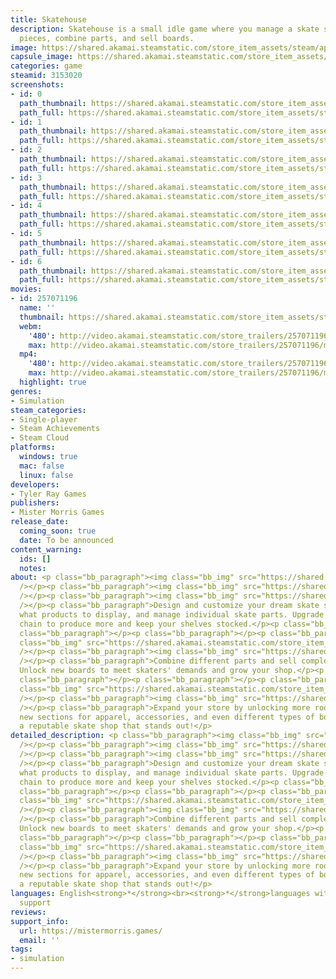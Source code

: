 ```yaml
---
title: Skatehouse
description: Skatehouse is a small idle game where you manage a skate shop. Manufacture
  pieces, combine parts, and sell boards.
image: https://shared.akamai.steamstatic.com/store_item_assets/steam/apps/3153020/header.jpg?t=1730843171
capsule_image: https://shared.akamai.steamstatic.com/store_item_assets/steam/apps/3153020/b9cebbb8a89f01d76534ea06f36300f5b0bec7d7/capsule_231x87.jpg?t=1730843171
categories: game
steamid: 3153020
screenshots:
- id: 0
  path_thumbnail: https://shared.akamai.steamstatic.com/store_item_assets/steam/apps/3153020/ss_6edfbd8ab689dbfae987213da6d6b985fe8a2e03.600x338.jpg?t=1730843171
  path_full: https://shared.akamai.steamstatic.com/store_item_assets/steam/apps/3153020/ss_6edfbd8ab689dbfae987213da6d6b985fe8a2e03.1920x1080.jpg?t=1730843171
- id: 1
  path_thumbnail: https://shared.akamai.steamstatic.com/store_item_assets/steam/apps/3153020/ss_0799330c4b396434767008aa5445e412effb8a5f.600x338.jpg?t=1730843171
  path_full: https://shared.akamai.steamstatic.com/store_item_assets/steam/apps/3153020/ss_0799330c4b396434767008aa5445e412effb8a5f.1920x1080.jpg?t=1730843171
- id: 2
  path_thumbnail: https://shared.akamai.steamstatic.com/store_item_assets/steam/apps/3153020/ss_f867a63a559477a371372815e63b441a2ac98e06.600x338.jpg?t=1730843171
  path_full: https://shared.akamai.steamstatic.com/store_item_assets/steam/apps/3153020/ss_f867a63a559477a371372815e63b441a2ac98e06.1920x1080.jpg?t=1730843171
- id: 3
  path_thumbnail: https://shared.akamai.steamstatic.com/store_item_assets/steam/apps/3153020/ss_848d51008b417c332818c7f0b1e25be43f142fab.600x338.jpg?t=1730843171
  path_full: https://shared.akamai.steamstatic.com/store_item_assets/steam/apps/3153020/ss_848d51008b417c332818c7f0b1e25be43f142fab.1920x1080.jpg?t=1730843171
- id: 4
  path_thumbnail: https://shared.akamai.steamstatic.com/store_item_assets/steam/apps/3153020/ss_c4b043df257160d0a0be38d2c79896ce7271a22c.600x338.jpg?t=1730843171
  path_full: https://shared.akamai.steamstatic.com/store_item_assets/steam/apps/3153020/ss_c4b043df257160d0a0be38d2c79896ce7271a22c.1920x1080.jpg?t=1730843171
- id: 5
  path_thumbnail: https://shared.akamai.steamstatic.com/store_item_assets/steam/apps/3153020/ss_12b97a53962994f81c5cecadcc7983b77393ff3e.600x338.jpg?t=1730843171
  path_full: https://shared.akamai.steamstatic.com/store_item_assets/steam/apps/3153020/ss_12b97a53962994f81c5cecadcc7983b77393ff3e.1920x1080.jpg?t=1730843171
- id: 6
  path_thumbnail: https://shared.akamai.steamstatic.com/store_item_assets/steam/apps/3153020/ss_41c15ce37e8ae35781489cfc5bb57695141779c7.600x338.jpg?t=1730843171
  path_full: https://shared.akamai.steamstatic.com/store_item_assets/steam/apps/3153020/ss_41c15ce37e8ae35781489cfc5bb57695141779c7.1920x1080.jpg?t=1730843171
movies:
- id: 257071196
  name: ''
  thumbnail: https://shared.akamai.steamstatic.com/store_item_assets/steam/apps/257071196/c4b043df257160d0a0be38d2c79896ce7271a22c/movie_600x337.jpg?t=1730843165
  webm:
    '480': http://video.akamai.steamstatic.com/store_trailers/257071196/movie480_vp9.webm?t=1730843165
    max: http://video.akamai.steamstatic.com/store_trailers/257071196/movie_max_vp9.webm?t=1730843165
  mp4:
    '480': http://video.akamai.steamstatic.com/store_trailers/257071196/movie480.mp4?t=1730843165
    max: http://video.akamai.steamstatic.com/store_trailers/257071196/movie_max.mp4?t=1730843165
  highlight: true
genres:
- Simulation
steam_categories:
- Single-player
- Steam Achievements
- Steam Cloud
platforms:
  windows: true
  mac: false
  linux: false
developers:
- Tyler Ray Games
publishers:
- Mister Morris Games
release_date:
  coming_soon: true
  date: To be announced
content_warning:
  ids: []
  notes:
about: <p class="bb_paragraph"><img class="bb_img" src="https://shared.akamai.steamstatic.com/store_item_assets/steam/apps/3153020/extras/Skatehoue_Header.gif?t=1730843171"
  /></p><p class="bb_paragraph"><img class="bb_img" src="https://shared.akamai.steamstatic.com/store_item_assets/steam/apps/3153020/extras/Manage_Your_Shop_Video.gif?t=1730843171"
  /></p><p class="bb_paragraph"><img class="bb_img" src="https://shared.akamai.steamstatic.com/store_item_assets/steam/apps/3153020/extras/Manage_Your_Skate_Shop.png?t=1730843171"
  /></p><p class="bb_paragraph">Design and customize your dream skate shop, choose
  what products to display, and manage individual skate parts. Upgrade your supply
  chain to produce more and keep your shelves stocked.</p><p class="bb_paragraph"></p><p
  class="bb_paragraph"></p><p class="bb_paragraph"></p><p class="bb_paragraph"><img
  class="bb_img" src="https://shared.akamai.steamstatic.com/store_item_assets/steam/apps/3153020/extras/Sell_Boards_Video.gif?t=1730843171"
  /></p><p class="bb_paragraph"><img class="bb_img" src="https://shared.akamai.steamstatic.com/store_item_assets/steam/apps/3153020/extras/Sell_Your_Boards.png?t=1730843171"
  /></p><p class="bb_paragraph">Combine different parts and sell complete boards.
  Unlock new boards to meet skaters' demands and grow your shop.</p><p class="bb_paragraph"></p><p
  class="bb_paragraph"></p><p class="bb_paragraph"></p><p class="bb_paragraph"><img
  class="bb_img" src="https://shared.akamai.steamstatic.com/store_item_assets/steam/apps/3153020/extras/Unlock_New_Section_Video.gif?t=1730843171"
  /></p><p class="bb_paragraph"><img class="bb_img" src="https://shared.akamai.steamstatic.com/store_item_assets/steam/apps/3153020/extras/Expand_Your_Store.png?t=1730843171"
  /></p><p class="bb_paragraph">Expand your store by unlocking more rooms to introduce
  new sections for apparel, accessories, and even different types of boards. Build
  a reputable skate shop that stands out!</p>
detailed_description: <p class="bb_paragraph"><img class="bb_img" src="https://shared.akamai.steamstatic.com/store_item_assets/steam/apps/3153020/extras/Skatehoue_Header.gif?t=1730843171"
  /></p><p class="bb_paragraph"><img class="bb_img" src="https://shared.akamai.steamstatic.com/store_item_assets/steam/apps/3153020/extras/Manage_Your_Shop_Video.gif?t=1730843171"
  /></p><p class="bb_paragraph"><img class="bb_img" src="https://shared.akamai.steamstatic.com/store_item_assets/steam/apps/3153020/extras/Manage_Your_Skate_Shop.png?t=1730843171"
  /></p><p class="bb_paragraph">Design and customize your dream skate shop, choose
  what products to display, and manage individual skate parts. Upgrade your supply
  chain to produce more and keep your shelves stocked.</p><p class="bb_paragraph"></p><p
  class="bb_paragraph"></p><p class="bb_paragraph"></p><p class="bb_paragraph"><img
  class="bb_img" src="https://shared.akamai.steamstatic.com/store_item_assets/steam/apps/3153020/extras/Sell_Boards_Video.gif?t=1730843171"
  /></p><p class="bb_paragraph"><img class="bb_img" src="https://shared.akamai.steamstatic.com/store_item_assets/steam/apps/3153020/extras/Sell_Your_Boards.png?t=1730843171"
  /></p><p class="bb_paragraph">Combine different parts and sell complete boards.
  Unlock new boards to meet skaters' demands and grow your shop.</p><p class="bb_paragraph"></p><p
  class="bb_paragraph"></p><p class="bb_paragraph"></p><p class="bb_paragraph"><img
  class="bb_img" src="https://shared.akamai.steamstatic.com/store_item_assets/steam/apps/3153020/extras/Unlock_New_Section_Video.gif?t=1730843171"
  /></p><p class="bb_paragraph"><img class="bb_img" src="https://shared.akamai.steamstatic.com/store_item_assets/steam/apps/3153020/extras/Expand_Your_Store.png?t=1730843171"
  /></p><p class="bb_paragraph">Expand your store by unlocking more rooms to introduce
  new sections for apparel, accessories, and even different types of boards. Build
  a reputable skate shop that stands out!</p>
languages: English<strong>*</strong><br><strong>*</strong>languages with full audio
  support
reviews:
support_info:
  url: https://mistermorris.games/
  email: ''
tags:
- simulation
---
```


